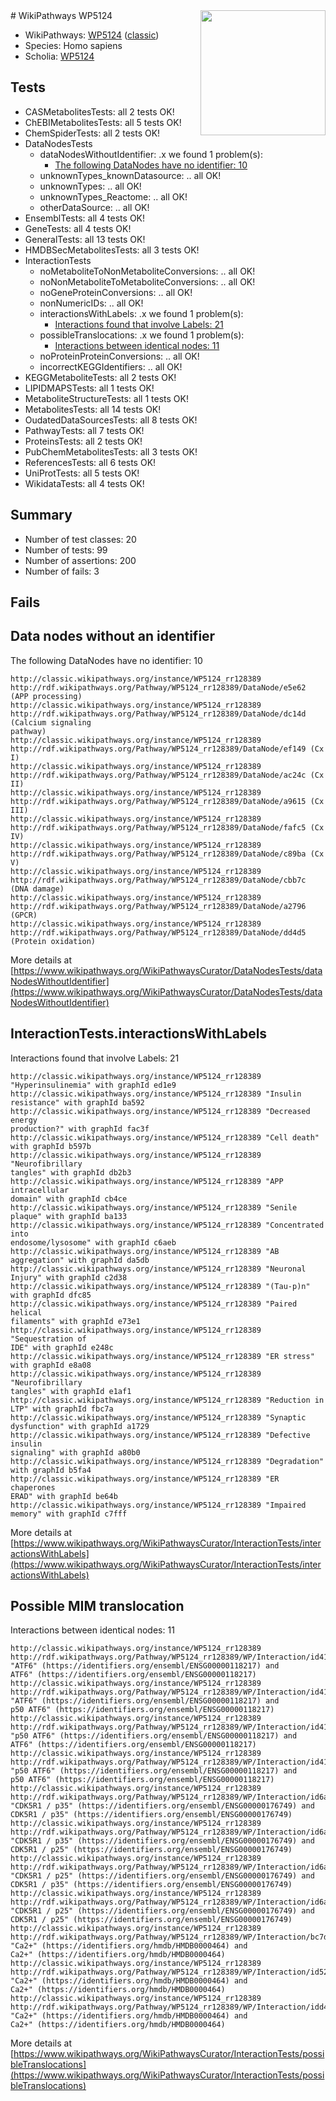 <img style="float: right; width: 200px" src="https://upload.wikimedia.org/wikipedia/commons/thumb/8/83/Wplogo_with_text_500.png/640px-Wplogo_with_text_500.png" />
# WikiPathways WP5124

* WikiPathways: [WP5124](https://wikipathways.org/pathways/WP5124) ([classic](https://classic.wikipathways.org/instance/WP5124))
* Species: Homo sapiens
* Scholia: [WP5124](https://scholia.toolforge.org/wikipathways/WP5124)
## Tests
* CASMetabolitesTests: all 2 tests OK!
* ChEBIMetabolitesTests: all 5 tests OK!
* ChemSpiderTests: all 2 tests OK!
* DataNodesTests
    * dataNodesWithoutIdentifier: .x we found 1 problem(s):
        * [The following DataNodes have no identifier: 10](#8792c490)
    * unknownTypes_knownDatasource: .. all OK!
    * unknownTypes: .. all OK!
    * unknownTypes_Reactome: .. all OK!
    * otherDataSource: .. all OK!
* EnsemblTests: all 4 tests OK!
* GeneTests: all 4 tests OK!
* GeneralTests: all 13 tests OK!
* HMDBSecMetabolitesTests: all 3 tests OK!
* InteractionTests
    * noMetaboliteToNonMetaboliteConversions: .. all OK!
    * noNonMetaboliteToMetaboliteConversions: .. all OK!
    * noGeneProteinConversions: .. all OK!
    * nonNumericIDs: .. all OK!
    * interactionsWithLabels: .x we found 1 problem(s):
        * [Interactions found that involve Labels: 21](#fe97a8d8)
    * possibleTranslocations: .x we found 1 problem(s):
        * [Interactions between identical nodes: 11](#661ebeeb)
    * noProteinProteinConversions: .. all OK!
    * incorrectKEGGIdentifiers: .. all OK!
* KEGGMetaboliteTests: all 2 tests OK!
* LIPIDMAPSTests: all 1 tests OK!
* MetaboliteStructureTests: all 1 tests OK!
* MetabolitesTests: all 14 tests OK!
* OudatedDataSourcesTests: all 8 tests OK!
* PathwayTests: all 7 tests OK!
* ProteinsTests: all 2 tests OK!
* PubChemMetabolitesTests: all 3 tests OK!
* ReferencesTests: all 6 tests OK!
* UniProtTests: all 5 tests OK!
* WikidataTests: all 4 tests OK!


## Summary

* Number of test classes: 20
* Number of tests: 99
* Number of assertions: 200
* Number of fails: 3

## Fails

<a name="8792c490" />

## Data nodes without an identifier

The following DataNodes have no identifier: 10
```
http://classic.wikipathways.org/instance/WP5124_rr128389 http://rdf.wikipathways.org/Pathway/WP5124_rr128389/DataNode/e5e62 (APP processing)
http://classic.wikipathways.org/instance/WP5124_rr128389 http://rdf.wikipathways.org/Pathway/WP5124_rr128389/DataNode/dc14d (Calcium signaling 
pathway)
http://classic.wikipathways.org/instance/WP5124_rr128389 http://rdf.wikipathways.org/Pathway/WP5124_rr128389/DataNode/ef149 (Cx I)
http://classic.wikipathways.org/instance/WP5124_rr128389 http://rdf.wikipathways.org/Pathway/WP5124_rr128389/DataNode/ac24c (Cx II)
http://classic.wikipathways.org/instance/WP5124_rr128389 http://rdf.wikipathways.org/Pathway/WP5124_rr128389/DataNode/a9615 (Cx III)
http://classic.wikipathways.org/instance/WP5124_rr128389 http://rdf.wikipathways.org/Pathway/WP5124_rr128389/DataNode/fafc5 (Cx IV)
http://classic.wikipathways.org/instance/WP5124_rr128389 http://rdf.wikipathways.org/Pathway/WP5124_rr128389/DataNode/c89ba (Cx V)
http://classic.wikipathways.org/instance/WP5124_rr128389 http://rdf.wikipathways.org/Pathway/WP5124_rr128389/DataNode/cbb7c (DNA damage)
http://classic.wikipathways.org/instance/WP5124_rr128389 http://rdf.wikipathways.org/Pathway/WP5124_rr128389/DataNode/a2796 (GPCR)
http://classic.wikipathways.org/instance/WP5124_rr128389 http://rdf.wikipathways.org/Pathway/WP5124_rr128389/DataNode/dd4d5 (Protein oxidation)
```

More details at [https://www.wikipathways.org/WikiPathwaysCurator/DataNodesTests/dataNodesWithoutIdentifier](https://www.wikipathways.org/WikiPathwaysCurator/DataNodesTests/dataNodesWithoutIdentifier)

<a name="fe97a8d8" />

## InteractionTests.interactionsWithLabels

Interactions found that involve Labels: 21
```
http://classic.wikipathways.org/instance/WP5124_rr128389 "Hyperinsulinemia" with graphId ed1e9
http://classic.wikipathways.org/instance/WP5124_rr128389 "Insulin resistance" with graphId ba592
http://classic.wikipathways.org/instance/WP5124_rr128389 "Decreased energy 
production?" with graphId fac3f
http://classic.wikipathways.org/instance/WP5124_rr128389 "Cell death" with graphId b597b
http://classic.wikipathways.org/instance/WP5124_rr128389 "Neurofibrillary 
tangles" with graphId db2b3
http://classic.wikipathways.org/instance/WP5124_rr128389 "APP intracellular 
domain" with graphId cb4ce
http://classic.wikipathways.org/instance/WP5124_rr128389 "Senile plaque" with graphId ba133
http://classic.wikipathways.org/instance/WP5124_rr128389 "Concentrated into
endosome/lysosome" with graphId c6aeb
http://classic.wikipathways.org/instance/WP5124_rr128389 "AB aggregation" with graphId da5db
http://classic.wikipathways.org/instance/WP5124_rr128389 "Neuronal Injury" with graphId c2d38
http://classic.wikipathways.org/instance/WP5124_rr128389 "(Tau-p)n" with graphId dfc85
http://classic.wikipathways.org/instance/WP5124_rr128389 "Paired helical 
filaments" with graphId e73e1
http://classic.wikipathways.org/instance/WP5124_rr128389 "Sequestration of 
IDE" with graphId e248c
http://classic.wikipathways.org/instance/WP5124_rr128389 "ER stress" with graphId e8a08
http://classic.wikipathways.org/instance/WP5124_rr128389 "Neurofibrillary
tangles" with graphId e1af1
http://classic.wikipathways.org/instance/WP5124_rr128389 "Reduction in LTP" with graphId fbc7a
http://classic.wikipathways.org/instance/WP5124_rr128389 "Synaptic dysfunction" with graphId a1729
http://classic.wikipathways.org/instance/WP5124_rr128389 "Defective insulin 
signaling" with graphId a80b0
http://classic.wikipathways.org/instance/WP5124_rr128389 "Degradation" with graphId b5fa4
http://classic.wikipathways.org/instance/WP5124_rr128389 "ER chaperones
ERAD" with graphId be64b
http://classic.wikipathways.org/instance/WP5124_rr128389 "Impaired memory" with graphId c7fff
```

More details at [https://www.wikipathways.org/WikiPathwaysCurator/InteractionTests/interactionsWithLabels](https://www.wikipathways.org/WikiPathwaysCurator/InteractionTests/interactionsWithLabels)

<a name="661ebeeb" />

## Possible MIM translocation

Interactions between identical nodes: 11
```
http://classic.wikipathways.org/instance/WP5124_rr128389 http://rdf.wikipathways.org/Pathway/WP5124_rr128389/WP/Interaction/id41e74657 "ATF6" (https://identifiers.org/ensembl/ENSG00000118217) and 
ATF6" (https://identifiers.org/ensembl/ENSG00000118217)
http://classic.wikipathways.org/instance/WP5124_rr128389 http://rdf.wikipathways.org/Pathway/WP5124_rr128389/WP/Interaction/id41e74657 "ATF6" (https://identifiers.org/ensembl/ENSG00000118217) and 
p50 ATF6" (https://identifiers.org/ensembl/ENSG00000118217)
http://classic.wikipathways.org/instance/WP5124_rr128389 http://rdf.wikipathways.org/Pathway/WP5124_rr128389/WP/Interaction/id41e74657 "p50 ATF6" (https://identifiers.org/ensembl/ENSG00000118217) and 
ATF6" (https://identifiers.org/ensembl/ENSG00000118217)
http://classic.wikipathways.org/instance/WP5124_rr128389 http://rdf.wikipathways.org/Pathway/WP5124_rr128389/WP/Interaction/id41e74657 "p50 ATF6" (https://identifiers.org/ensembl/ENSG00000118217) and 
p50 ATF6" (https://identifiers.org/ensembl/ENSG00000118217)
http://classic.wikipathways.org/instance/WP5124_rr128389 http://rdf.wikipathways.org/Pathway/WP5124_rr128389/WP/Interaction/id6ab9bac4 "CDK5R1 / p35" (https://identifiers.org/ensembl/ENSG00000176749) and 
CDK5R1 / p35" (https://identifiers.org/ensembl/ENSG00000176749)
http://classic.wikipathways.org/instance/WP5124_rr128389 http://rdf.wikipathways.org/Pathway/WP5124_rr128389/WP/Interaction/id6ab9bac4 "CDK5R1 / p35" (https://identifiers.org/ensembl/ENSG00000176749) and 
CDK5R1 / p25" (https://identifiers.org/ensembl/ENSG00000176749)
http://classic.wikipathways.org/instance/WP5124_rr128389 http://rdf.wikipathways.org/Pathway/WP5124_rr128389/WP/Interaction/id6ab9bac4 "CDK5R1 / p25" (https://identifiers.org/ensembl/ENSG00000176749) and 
CDK5R1 / p35" (https://identifiers.org/ensembl/ENSG00000176749)
http://classic.wikipathways.org/instance/WP5124_rr128389 http://rdf.wikipathways.org/Pathway/WP5124_rr128389/WP/Interaction/id6ab9bac4 "CDK5R1 / p25" (https://identifiers.org/ensembl/ENSG00000176749) and 
CDK5R1 / p25" (https://identifiers.org/ensembl/ENSG00000176749)
http://classic.wikipathways.org/instance/WP5124_rr128389 http://rdf.wikipathways.org/Pathway/WP5124_rr128389/WP/Interaction/bc7d3 "Ca2+" (https://identifiers.org/hmdb/HMDB0000464) and 
Ca2+" (https://identifiers.org/hmdb/HMDB0000464)
http://classic.wikipathways.org/instance/WP5124_rr128389 http://rdf.wikipathways.org/Pathway/WP5124_rr128389/WP/Interaction/id5225f92c "Ca2+" (https://identifiers.org/hmdb/HMDB0000464) and 
Ca2+" (https://identifiers.org/hmdb/HMDB0000464)
http://classic.wikipathways.org/instance/WP5124_rr128389 http://rdf.wikipathways.org/Pathway/WP5124_rr128389/WP/Interaction/idd4f5d70a "Ca2+" (https://identifiers.org/hmdb/HMDB0000464) and 
Ca2+" (https://identifiers.org/hmdb/HMDB0000464)
```

More details at [https://www.wikipathways.org/WikiPathwaysCurator/InteractionTests/possibleTranslocations](https://www.wikipathways.org/WikiPathwaysCurator/InteractionTests/possibleTranslocations)

